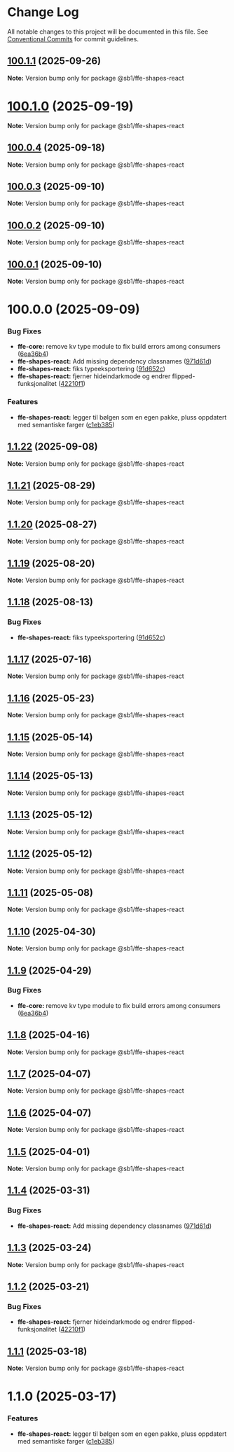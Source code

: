 # Change Log

All notable changes to this project will be documented in this file.
See [Conventional Commits](https://conventionalcommits.org) for commit guidelines.

## [100.1.1](https://github.com/SpareBank1/designsystem/compare/v100.1.0...v100.1.1) (2025-09-26)

**Note:** Version bump only for package @sb1/ffe-shapes-react





# [100.1.0](https://github.com/SpareBank1/designsystem/compare/v100.0.4...v100.1.0) (2025-09-19)

**Note:** Version bump only for package @sb1/ffe-shapes-react





## [100.0.4](https://github.com/SpareBank1/designsystem/compare/v100.0.3...v100.0.4) (2025-09-18)

**Note:** Version bump only for package @sb1/ffe-shapes-react





## [100.0.3](https://github.com/SpareBank1/designsystem/compare/v100.0.2...v100.0.3) (2025-09-10)

**Note:** Version bump only for package @sb1/ffe-shapes-react





## [100.0.2](https://github.com/SpareBank1/designsystem/compare/v100.0.1...v100.0.2) (2025-09-10)

**Note:** Version bump only for package @sb1/ffe-shapes-react





## [100.0.1](https://github.com/SpareBank1/designsystem/compare/v100.0.0...v100.0.1) (2025-09-10)

**Note:** Version bump only for package @sb1/ffe-shapes-react





# 100.0.0 (2025-09-09)


### Bug Fixes

* **ffe-core:** remove kv type module to fix build errors among consumers ([6ea36b4](https://github.com/SpareBank1/designsystem/commit/6ea36b44d434b5d8b7ad7816f027b19a191d9d15))
* **ffe-shapes-react:** Add missing dependency classnames ([971d61d](https://github.com/SpareBank1/designsystem/commit/971d61d61d189350600161df54f138bfefcf0e95))
* **ffe-shapes-react:** fiks typeeksportering ([91d652c](https://github.com/SpareBank1/designsystem/commit/91d652caa7ed942ec837d77dedfcce16aae89a8a))
* **ffe-shapes-react:** fjerner hideindarkmode og endrer flipped-funksjonalitet ([42210f1](https://github.com/SpareBank1/designsystem/commit/42210f14db1a6b85a6fed4179e0ecb826252ac22))


### Features

* **ffe-shapes-react:** legger til bølgen som en egen pakke, pluss oppdatert med semantiske farger ([c1eb385](https://github.com/SpareBank1/designsystem/commit/c1eb3855f70c739db8b9be44fb1f296c562a5a8f))





## [1.1.22](https://github.com/SpareBank1/designsystem/compare/@sb1/ffe-shapes-react@1.1.21...@sb1/ffe-shapes-react@1.1.22) (2025-09-08)

**Note:** Version bump only for package @sb1/ffe-shapes-react





## [1.1.21](https://github.com/SpareBank1/designsystem/compare/@sb1/ffe-shapes-react@1.1.20...@sb1/ffe-shapes-react@1.1.21) (2025-08-29)

**Note:** Version bump only for package @sb1/ffe-shapes-react





## [1.1.20](https://github.com/SpareBank1/designsystem/compare/@sb1/ffe-shapes-react@1.1.19...@sb1/ffe-shapes-react@1.1.20) (2025-08-27)

**Note:** Version bump only for package @sb1/ffe-shapes-react





## [1.1.19](https://github.com/SpareBank1/designsystem/compare/@sb1/ffe-shapes-react@1.1.18...@sb1/ffe-shapes-react@1.1.19) (2025-08-20)

**Note:** Version bump only for package @sb1/ffe-shapes-react





## [1.1.18](https://github.com/SpareBank1/designsystem/compare/@sb1/ffe-shapes-react@1.1.17...@sb1/ffe-shapes-react@1.1.18) (2025-08-13)


### Bug Fixes

* **ffe-shapes-react:** fiks typeeksportering ([91d652c](https://github.com/SpareBank1/designsystem/commit/91d652caa7ed942ec837d77dedfcce16aae89a8a))





## [1.1.17](https://github.com/SpareBank1/designsystem/compare/@sb1/ffe-shapes-react@1.1.16...@sb1/ffe-shapes-react@1.1.17) (2025-07-16)

**Note:** Version bump only for package @sb1/ffe-shapes-react





## [1.1.16](https://github.com/SpareBank1/designsystem/compare/@sb1/ffe-shapes-react@1.1.15...@sb1/ffe-shapes-react@1.1.16) (2025-05-23)

**Note:** Version bump only for package @sb1/ffe-shapes-react





## [1.1.15](https://github.com/SpareBank1/designsystem/compare/@sb1/ffe-shapes-react@1.1.14...@sb1/ffe-shapes-react@1.1.15) (2025-05-14)

**Note:** Version bump only for package @sb1/ffe-shapes-react





## [1.1.14](https://github.com/SpareBank1/designsystem/compare/@sb1/ffe-shapes-react@1.1.13...@sb1/ffe-shapes-react@1.1.14) (2025-05-13)

**Note:** Version bump only for package @sb1/ffe-shapes-react





## [1.1.13](https://github.com/SpareBank1/designsystem/compare/@sb1/ffe-shapes-react@1.1.12...@sb1/ffe-shapes-react@1.1.13) (2025-05-12)

**Note:** Version bump only for package @sb1/ffe-shapes-react





## [1.1.12](https://github.com/SpareBank1/designsystem/compare/@sb1/ffe-shapes-react@1.1.11...@sb1/ffe-shapes-react@1.1.12) (2025-05-12)

**Note:** Version bump only for package @sb1/ffe-shapes-react





## [1.1.11](https://github.com/SpareBank1/designsystem/compare/@sb1/ffe-shapes-react@1.1.10...@sb1/ffe-shapes-react@1.1.11) (2025-05-08)

**Note:** Version bump only for package @sb1/ffe-shapes-react





## [1.1.10](https://github.com/SpareBank1/designsystem/compare/@sb1/ffe-shapes-react@1.1.9...@sb1/ffe-shapes-react@1.1.10) (2025-04-30)

**Note:** Version bump only for package @sb1/ffe-shapes-react





## [1.1.9](https://github.com/SpareBank1/designsystem/compare/@sb1/ffe-shapes-react@1.1.8...@sb1/ffe-shapes-react@1.1.9) (2025-04-29)


### Bug Fixes

* **ffe-core:** remove kv type module to fix build errors among consumers ([6ea36b4](https://github.com/SpareBank1/designsystem/commit/6ea36b44d434b5d8b7ad7816f027b19a191d9d15))





## [1.1.8](https://github.com/SpareBank1/designsystem/compare/@sb1/ffe-shapes-react@1.1.7...@sb1/ffe-shapes-react@1.1.8) (2025-04-16)

**Note:** Version bump only for package @sb1/ffe-shapes-react





## [1.1.7](https://github.com/SpareBank1/designsystem/compare/@sb1/ffe-shapes-react@1.1.6...@sb1/ffe-shapes-react@1.1.7) (2025-04-07)

**Note:** Version bump only for package @sb1/ffe-shapes-react





## [1.1.6](https://github.com/SpareBank1/designsystem/compare/@sb1/ffe-shapes-react@1.1.5...@sb1/ffe-shapes-react@1.1.6) (2025-04-07)

**Note:** Version bump only for package @sb1/ffe-shapes-react





## [1.1.5](https://github.com/SpareBank1/designsystem/compare/@sb1/ffe-shapes-react@1.1.4...@sb1/ffe-shapes-react@1.1.5) (2025-04-01)

**Note:** Version bump only for package @sb1/ffe-shapes-react





## [1.1.4](https://github.com/SpareBank1/designsystem/compare/@sb1/ffe-shapes-react@1.1.3...@sb1/ffe-shapes-react@1.1.4) (2025-03-31)


### Bug Fixes

* **ffe-shapes-react:** Add missing dependency classnames ([971d61d](https://github.com/SpareBank1/designsystem/commit/971d61d61d189350600161df54f138bfefcf0e95))





## [1.1.3](https://github.com/SpareBank1/designsystem/compare/@sb1/ffe-shapes-react@1.1.2...@sb1/ffe-shapes-react@1.1.3) (2025-03-24)

**Note:** Version bump only for package @sb1/ffe-shapes-react





## [1.1.2](https://github.com/SpareBank1/designsystem/compare/@sb1/ffe-shapes-react@1.1.1...@sb1/ffe-shapes-react@1.1.2) (2025-03-21)


### Bug Fixes

* **ffe-shapes-react:** fjerner hideindarkmode og endrer flipped-funksjonalitet ([42210f1](https://github.com/SpareBank1/designsystem/commit/42210f14db1a6b85a6fed4179e0ecb826252ac22))





## [1.1.1](https://github.com/SpareBank1/designsystem/compare/@sb1/ffe-shapes-react@1.1.0...@sb1/ffe-shapes-react@1.1.1) (2025-03-18)

**Note:** Version bump only for package @sb1/ffe-shapes-react





# 1.1.0 (2025-03-17)


### Features

* **ffe-shapes-react:** legger til bølgen som en egen pakke, pluss oppdatert med semantiske farger ([c1eb385](https://github.com/SpareBank1/designsystem/commit/c1eb3855f70c739db8b9be44fb1f296c562a5a8f))

